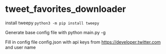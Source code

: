 # tweet_favorites_downloader
install tweepy `python3 -m pip install tweepy`

Generate base config file with python main.py -g

Fill in config file config.json with api keys from https://developer.twitter.com and user name
